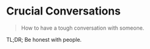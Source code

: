 # Crucial Conversations
> How to have a tough conversation with someone.


TL;DR; Be honest with people.